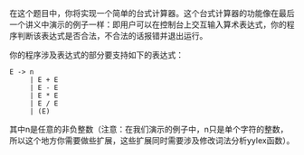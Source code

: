 在这个题目中，你将实现一个简单的台式计算器。这个台式计算器的功能像在最后一个讲义中演示的例子一样：即用户可以在控制台上交互输入算术表达式，你的程序判断该表达式是否合法，不合法的话报错并退出运行。

你的程序涉及表达式的部分要支持如下的表达式：
```
E -> n
     | E + E
     | E - E
     | E * E
     | E / E
     | (E)
```

其中n是任意的非负整数（注意：在我们演示的例子中，n只是单个字符的整数，所以这个地方你需要做些扩展，这些扩展同时需要涉及修改词法分析yylex函数）。
